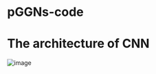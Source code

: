 # pGGNs-code
The architecture of CNN
====
![image](https://github.com/wangyidada/pGGNs-code/tree/master/image/image.png)

